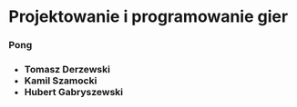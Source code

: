 # Projektowanie i programowanie gier
<h3>Pong<h3>

- Tomasz Derzewski
- Kamil Szamocki
- Hubert Gabryszewski
